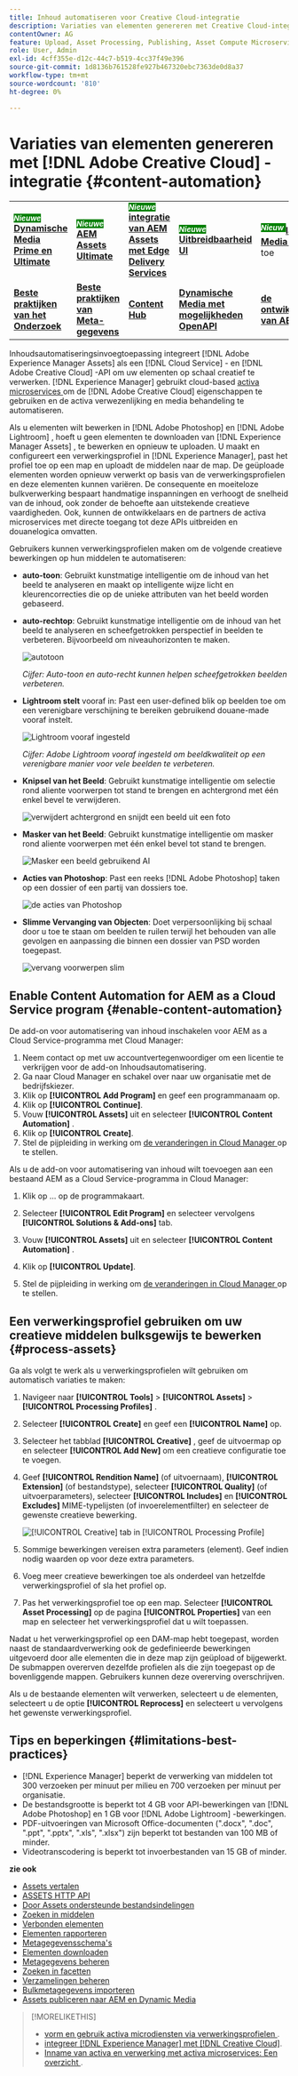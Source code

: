 ```yaml
---
title: Inhoud automatiseren voor Creative Cloud-integratie
description: Variaties van elementen genereren met Creative Cloud-integratie
contentOwner: AG
feature: Upload, Asset Processing, Publishing, Asset Compute Microservices
role: User, Admin
exl-id: 4cff355e-d12c-44c7-b519-4cc37f49e396
source-git-commit: 1d8136b761528fe927b467320ebc7363de0d8a37
workflow-type: tm+mt
source-wordcount: '810'
ht-degree: 0%

---
```


# Variaties van elementen genereren met [!DNL Adobe Creative Cloud] -integratie {#content-automation}

<table>
    <tr>
        <td>
            <sup style= "background-color:#008000; color:#FFFFFF; font-weight:bold"><i> Nieuwe </i></sup> <a href="/help/assets/dynamic-media/dm-prime-ultimate.md"><b> Dynamische Media Prime en Ultimate </b></a>
        </td>
        <td>
            <sup style= "background-color:#008000; color:#FFFFFF; font-weight:bold"><i> Nieuwe </i></sup> <a href="/help/assets/assets-ultimate-overview.md"><b> AEM Assets Ultimate </b></a>
        </td>
        <td>
            <sup style= "background-color:#008000; color:#FFFFFF; font-weight:bold"><i> Nieuwe </i></sup> <a href="/help/assets/integrate-aem-assets-edge-delivery-services.md"><b> integratie van AEM Assets met Edge Delivery Services </b></a>
        </td>
        <td>
            <sup style= "background-color:#008000; color:#FFFFFF; font-weight:bold"><i> Nieuwe </i></sup> <a href="/help/assets/aem-assets-view-ui-extensibility.md"><b> Uitbreidbaarheid UI </b></a>
        </td>
          <td>
            <sup style= "background-color:#008000; color:#FFFFFF; font-weight:bold"><i> Nieuw </i></sup> <a href="/help/assets/dynamic-media/enable-dynamic-media-prime-and-ultimate.md"><b> laat Dynamische Media Prime en Ultimate </b></a> toe
        </td>
    </tr>
    <tr>
        <td>
            <a href="/help/assets/search-best-practices.md"><b> Beste praktijken van het Onderzoek </b></a>
        </td>
        <td>
            <a href="/help/assets/metadata-best-practices.md"><b> Beste praktijken van Meta-gegevens </b></a>
        </td>
        <td>
            <a href="/help/assets/product-overview.md"><b> Content Hub </b></a>
        </td>
        <td>
            <a href="/help/assets/dynamic-media-open-apis-overview.md"><b> Dynamische Media met mogelijkheden OpenAPI </b></a>
        </td>
        <td>
            <a href="https://developer.adobe.com/experience-cloud/experience-manager-apis/"><b> de ontwikkelaarsdocumentatie van AEM Assets </b></a>
        </td>
    </tr>
</table>

Inhoudsautomatiseringsinvoegtoepassing integreert [!DNL Adobe Experience Manager Assets] als een [!DNL Cloud Service] - en [!DNL Adobe Creative Cloud] -API om uw elementen op schaal creatief te verwerken. [!DNL Experience Manager] gebruikt cloud-based [ activa microservices ](/help/assets/asset-microservices-overview.md) om de [!DNL Adobe Creative Cloud] eigenschappen te gebruiken en de activa verwezenlijking en media behandeling te automatiseren.

Als u elementen wilt bewerken in [!DNL Adobe Photoshop] en [!DNL Adobe Lightroom] , hoeft u geen elementen te downloaden van [!DNL Experience Manager Assets] , te bewerken en opnieuw te uploaden. U maakt en configureert een verwerkingsprofiel in [!DNL Experience Manager], past het profiel toe op een map en uploadt de middelen naar de map. De geüploade elementen worden opnieuw verwerkt op basis van de verwerkingsprofielen en deze elementen kunnen variëren. De consequente en moeiteloze bulkverwerking bespaart handmatige inspanningen en verhoogt de snelheid van de inhoud, ook zonder de behoefte aan uitstekende creatieve vaardigheden. Ook, kunnen de ontwikkelaars en de partners de activa microservices met directe toegang tot deze APIs uitbreiden en douanelogica omvatten.

Gebruikers kunnen verwerkingsprofielen maken om de volgende creatieve bewerkingen op hun middelen te automatiseren:

* **auto-toon**: Gebruikt kunstmatige intelligentie om de inhoud van het beeld te analyseren en maakt op intelligente wijze licht en kleurencorrecties die op de unieke attributen van het beeld worden gebaseerd.

* **auto-rechtop**: Gebruikt kunstmatige intelligentie om de inhoud van het beeld te analyseren en scheefgetrokken perspectief in beelden te verbeteren. Bijvoorbeeld om niveauhorizonten te maken.

  ![ autotoon ](/help/assets/assets/content-automation-autotone.png)

  *Cijfer: Auto-toon en auto-recht kunnen helpen scheefgetrokken beelden verbeteren.*

* **Lightroom stelt** vooraf in: Past een user-defined blik op beelden toe om een verenigbare verschijning te bereiken gebruikend douane-made vooraf instelt.

  ![ Lightroom vooraf ingesteld ](/help/assets/assets/content-automation-lrpresets.png)

  *Cijfer: Adobe Lightroom vooraf ingesteld om beeldkwaliteit op een verenigbare manier voor vele beelden te verbeteren.*

* **Knipsel van het Beeld**: Gebruikt kunstmatige intelligentie om selectie rond aliente voorwerpen tot stand te brengen en achtergrond met één enkel bevel te verwijderen.

  ![ verwijdert achtergrond en snijdt een beeld uit een foto ](/help/assets/assets/content-automation-backgroundremove.png)

* **Masker van het Beeld**: Gebruikt kunstmatige intelligentie om masker rond aliente voorwerpen met één enkel bevel tot stand te brengen.

  ![ Masker een beeld gebruikend AI ](/help/assets/assets/content-automation-mask.png)

* **Acties van Photoshop**: Past een reeks [!DNL Adobe Photoshop] taken op een dossier of een partij van dossiers toe.

  ![ de acties van Photoshop ](/help/assets/assets/content-automation-psactions.png)

* **Slimme Vervanging van Objecten**: Doet verpersoonlijking bij schaal door u toe te staan om beelden te ruilen terwijl het behouden van alle gevolgen en aanpassing die binnen een dossier van PSD worden toegepast.

  ![ vervang voorwerpen slim ](/help/assets/assets/content-automation-objectreplace.png)

## Enable Content Automation for AEM as a Cloud Service program {#enable-content-automation}

De add-on voor automatisering van inhoud inschakelen voor AEM as a Cloud Service-programma met Cloud Manager:

1. Neem contact op met uw accountvertegenwoordiger om een licentie te verkrijgen voor de add-on Inhoudsautomatisering.
1. Ga naar Cloud Manager en schakel over naar uw organisatie met de bedrijfskiezer.
1. Klik op **[!UICONTROL Add Program]** en geef een programmanaam op.
1. Klik op **[!UICONTROL Continue]**.
1. Vouw **[!UICONTROL Assets]** uit en selecteer **[!UICONTROL Content Automation]** .
1. Klik op **[!UICONTROL Create]**.
1. Stel de pijpleiding in werking om [ de veranderingen in Cloud Manager ](https://experienceleague.adobe.com/docs/experience-manager-cloud-service/content/implementing/using-cloud-manager/deploy-code.html?lang=nl-NL) op te stellen.

Als u de add-on voor automatisering van inhoud wilt toevoegen aan een bestaand AEM as a Cloud Service-programma in Cloud Manager:

1. Klik op ... op de programmakaart.

1. Selecteer **[!UICONTROL Edit Program]** en selecteer vervolgens **[!UICONTROL Solutions & Add-ons]** tab.

1. Vouw **[!UICONTROL Assets]** uit en selecteer **[!UICONTROL Content Automation]** .
1. Klik op **[!UICONTROL Update]**.
1. Stel de pijpleiding in werking om [ de veranderingen in Cloud Manager ](https://experienceleague.adobe.com/docs/experience-manager-cloud-service/content/implementing/using-cloud-manager/deploy-code.html?lang=nl-NL) op te stellen.

## Een verwerkingsprofiel gebruiken om uw creatieve middelen bulksgewijs te bewerken {#process-assets}

Ga als volgt te werk als u verwerkingsprofielen wilt gebruiken om automatisch variaties te maken:

1. Navigeer naar **[!UICONTROL Tools]** > **[!UICONTROL Assets]** > **[!UICONTROL Processing Profiles]** .

1. Selecteer **[!UICONTROL Create]** en geef een **[!UICONTROL Name]** op.

1. Selecteer het tabblad **[!UICONTROL Creative]** , geef de uitvoermap op en selecteer **[!UICONTROL Add New]** om een creatieve configuratie toe te voegen.

1. Geef **[!UICONTROL Rendition Name]** (of uitvoernaam), **[!UICONTROL Extension]** (of bestandstype), selecteer **[!UICONTROL Quality]** (of uitvoerparameters), selecteer **[!UICONTROL Includes]** en **[!UICONTROL Excludes]** MIME-typelijsten (of invoerelementfilter) en selecteer de gewenste creatieve bewerking.

   ![[!UICONTROL Creative] tab in [!UICONTROL Processing Profile]](assets/creative-processing-profile.png)

1. Sommige bewerkingen vereisen extra parameters (element). Geef indien nodig waarden op voor deze extra parameters.

1. Voeg meer creatieve bewerkingen toe als onderdeel van hetzelfde verwerkingsprofiel of sla het profiel op.

1. Pas het verwerkingsprofiel toe op een map. Selecteer **[!UICONTROL Asset Processing]** op de pagina **[!UICONTROL Properties]** van een map en selecteer het verwerkingsprofiel dat u wilt toepassen.

Nadat u het verwerkingsprofiel op een DAM-map hebt toegepast, worden naast de standaardverwerking ook de gedefinieerde bewerkingen uitgevoerd door alle elementen die in deze map zijn geüpload of bijgewerkt. De submappen overerven dezelfde profielen als die zijn toegepast op de bovenliggende mappen. Gebruikers kunnen deze overerving overschrijven.

Als u de bestaande elementen wilt verwerken, selecteert u de elementen, selecteert u de optie **[!UICONTROL Reprocess]** en selecteert u vervolgens het gewenste verwerkingsprofiel.

## Tips en beperkingen {#limitations-best-practices}

* [!DNL Experience Manager] beperkt de verwerking van middelen tot 300 verzoeken per minuut per milieu en 700 verzoeken per minuut per organisatie.
* De bestandsgrootte is beperkt tot 4 GB voor API-bewerkingen van [!DNL Adobe Photoshop] en 1 GB voor [!DNL Adobe Lightroom] -bewerkingen.
* PDF-uitvoeringen van Microsoft Office-documenten (&quot;.docx&quot;, &quot;.doc&quot;, &quot;.ppt&quot;, &quot;.pptx&quot;, &quot;.xls&quot;, &quot;.xlsx&quot;) zijn beperkt tot bestanden van 100 MB of minder.
* Videotranscodering is beperkt tot invoerbestanden van 15 GB of minder.

**zie ook**

* [Assets vertalen](translate-assets.md)
* [ASSETS HTTP API](mac-api-assets.md)
* [Door Assets ondersteunde bestandsindelingen](file-format-support.md)
* [Zoeken in middelen](search-assets.md)
* [Verbonden elementen](use-assets-across-connected-assets-instances.md)
* [Elementen rapporteren](asset-reports.md)
* [Metagegevensschema&#39;s](metadata-schemas.md)
* [Elementen downloaden](download-assets-from-aem.md)
* [Metagegevens beheren](manage-metadata.md)
* [Zoeken in facetten](search-facets.md)
* [Verzamelingen beheren](manage-collections.md)
* [Bulkmetagegevens importeren](metadata-import-export.md)
* [Assets publiceren naar AEM en Dynamic Media](/help/assets/publish-assets-to-aem-and-dm.md)

>[!MORELIKETHIS]
>
>* [ vorm en gebruik activa microdiensten via verwerkingsprofielen ](/help/assets/asset-microservices-configure-and-use.md).
>* [ integreer  [!DNL Experience Manager]  met  [!DNL Creative Cloud]](/help/assets/aem-cc-integration-best-practices.md).
>* [ Inname van activa en verwerking met activa microservices: Een overzicht ](/help/assets/asset-microservices-overview.md).
